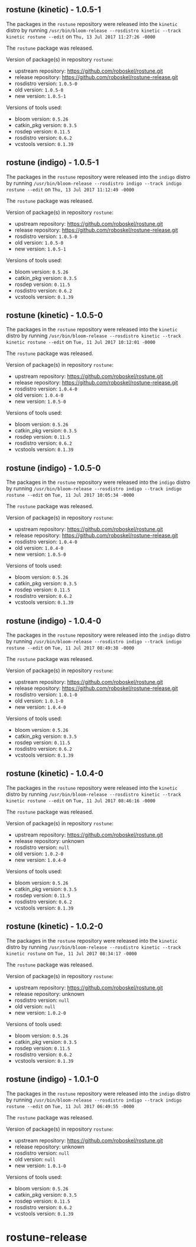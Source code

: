 ## rostune (kinetic) - 1.0.5-1

The packages in the `rostune` repository were released into the `kinetic` distro by running `/usr/bin/bloom-release --rosdistro kinetic --track kinetic rostune --edit` on `Thu, 13 Jul 2017 11:27:26 -0000`

The `rostune` package was released.

Version of package(s) in repository `rostune`:

- upstream repository: https://github.com/roboskel/rostune.git
- release repository: https://github.com/roboskel/rostune-release.git
- rosdistro version: `1.0.5-0`
- old version: `1.0.5-0`
- new version: `1.0.5-1`

Versions of tools used:

- bloom version: `0.5.26`
- catkin_pkg version: `0.3.5`
- rosdep version: `0.11.5`
- rosdistro version: `0.6.2`
- vcstools version: `0.1.39`


## rostune (indigo) - 1.0.5-1

The packages in the `rostune` repository were released into the `indigo` distro by running `/usr/bin/bloom-release --rosdistro indigo --track indigo rostune --edit` on `Thu, 13 Jul 2017 11:12:49 -0000`

The `rostune` package was released.

Version of package(s) in repository `rostune`:

- upstream repository: https://github.com/roboskel/rostune.git
- release repository: https://github.com/roboskel/rostune-release.git
- rosdistro version: `1.0.5-0`
- old version: `1.0.5-0`
- new version: `1.0.5-1`

Versions of tools used:

- bloom version: `0.5.26`
- catkin_pkg version: `0.3.5`
- rosdep version: `0.11.5`
- rosdistro version: `0.6.2`
- vcstools version: `0.1.39`


## rostune (kinetic) - 1.0.5-0

The packages in the `rostune` repository were released into the `kinetic` distro by running `/usr/bin/bloom-release --rosdistro kinetic --track kinetic rostune --edit` on `Tue, 11 Jul 2017 10:12:01 -0000`

The `rostune` package was released.

Version of package(s) in repository `rostune`:

- upstream repository: https://github.com/roboskel/rostune.git
- release repository: https://github.com/roboskel/rostune-release.git
- rosdistro version: `1.0.4-0`
- old version: `1.0.4-0`
- new version: `1.0.5-0`

Versions of tools used:

- bloom version: `0.5.26`
- catkin_pkg version: `0.3.5`
- rosdep version: `0.11.5`
- rosdistro version: `0.6.2`
- vcstools version: `0.1.39`


## rostune (indigo) - 1.0.5-0

The packages in the `rostune` repository were released into the `indigo` distro by running `/usr/bin/bloom-release --rosdistro indigo --track indigo rostune --edit` on `Tue, 11 Jul 2017 10:05:34 -0000`

The `rostune` package was released.

Version of package(s) in repository `rostune`:

- upstream repository: https://github.com/roboskel/rostune.git
- release repository: https://github.com/roboskel/rostune-release.git
- rosdistro version: `1.0.4-0`
- old version: `1.0.4-0`
- new version: `1.0.5-0`

Versions of tools used:

- bloom version: `0.5.26`
- catkin_pkg version: `0.3.5`
- rosdep version: `0.11.5`
- rosdistro version: `0.6.2`
- vcstools version: `0.1.39`


## rostune (indigo) - 1.0.4-0

The packages in the `rostune` repository were released into the `indigo` distro by running `/usr/bin/bloom-release --rosdistro indigo --track indigo rostune --edit` on `Tue, 11 Jul 2017 08:49:38 -0000`

The `rostune` package was released.

Version of package(s) in repository `rostune`:

- upstream repository: https://github.com/roboskel/rostune.git
- release repository: https://github.com/roboskel/rostune-release.git
- rosdistro version: `1.0.1-0`
- old version: `1.0.1-0`
- new version: `1.0.4-0`

Versions of tools used:

- bloom version: `0.5.26`
- catkin_pkg version: `0.3.5`
- rosdep version: `0.11.5`
- rosdistro version: `0.6.2`
- vcstools version: `0.1.39`


## rostune (kinetic) - 1.0.4-0

The packages in the `rostune` repository were released into the `kinetic` distro by running `/usr/bin/bloom-release --rosdistro kinetic --track kinetic rostune --edit` on `Tue, 11 Jul 2017 08:46:16 -0000`

The `rostune` package was released.

Version of package(s) in repository `rostune`:

- upstream repository: https://github.com/roboskel/rostune.git
- release repository: unknown
- rosdistro version: `null`
- old version: `1.0.2-0`
- new version: `1.0.4-0`

Versions of tools used:

- bloom version: `0.5.26`
- catkin_pkg version: `0.3.5`
- rosdep version: `0.11.5`
- rosdistro version: `0.6.2`
- vcstools version: `0.1.39`


## rostune (kinetic) - 1.0.2-0

The packages in the `rostune` repository were released into the `kinetic` distro by running `/usr/bin/bloom-release --rosdistro kinetic --track kinetic rostune` on `Tue, 11 Jul 2017 08:34:17 -0000`

The `rostune` package was released.

Version of package(s) in repository `rostune`:

- upstream repository: https://github.com/roboskel/rostune.git
- release repository: unknown
- rosdistro version: `null`
- old version: `null`
- new version: `1.0.2-0`

Versions of tools used:

- bloom version: `0.5.26`
- catkin_pkg version: `0.3.5`
- rosdep version: `0.11.5`
- rosdistro version: `0.6.2`
- vcstools version: `0.1.39`


## rostune (indigo) - 1.0.1-0

The packages in the `rostune` repository were released into the `indigo` distro by running `/usr/bin/bloom-release --rosdistro indigo --track indigo rostune --edit` on `Tue, 11 Jul 2017 06:49:55 -0000`

The `rostune` package was released.

Version of package(s) in repository `rostune`:

- upstream repository: https://github.com/roboskel/rostune.git
- release repository: unknown
- rosdistro version: `null`
- old version: `null`
- new version: `1.0.1-0`

Versions of tools used:

- bloom version: `0.5.26`
- catkin_pkg version: `0.3.5`
- rosdep version: `0.11.5`
- rosdistro version: `0.6.2`
- vcstools version: `0.1.39`


# rostune-release